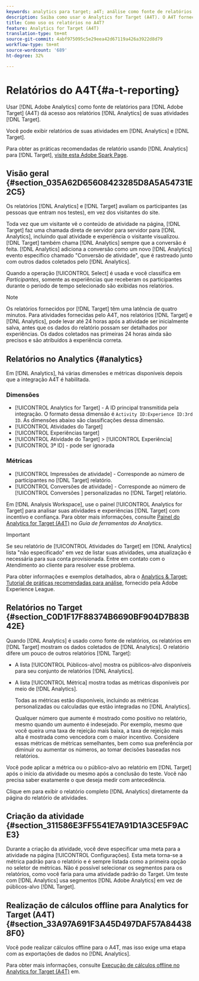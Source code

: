 ```yaml
---
keywords: analytics para target; a4T; análise como fonte de relatórios
description: Saiba como usar o Analytics for Target (A4T). O A4T fornece acesso aos relatórios do Analytics para atividades do Target que usam métricas do Analytics e segmentos de público-alvo.
title: Como uso os relatórios no A4T?
feature: Analytics for Target (A4T)
translation-type: tm+mt
source-git-commit: 4abf975095c5e29eea42d67119a426a3922d8d79
workflow-type: tm+mt
source-wordcount: '689'
ht-degree: 32%

---
```



# Relatórios do A4T{#a-t-reporting}

Usar [!DNL Adobe Analytics] como fonte de relatórios para [!DNL Adobe Target] (A4T) dá acesso aos relatórios [!DNL Analytics] de suas atividades [!DNL Target].

Você pode exibir relatórios de suas atividades em [!DNL Analytics] e [!DNL Target].

Para obter as práticas recomendadas de relatório usando [!DNL Analytics] para [!DNL Target], [visite esta Adobe Spark Page](https://spark.adobe.com/page/Lo3Spm4oBOvwF/).

## Visão geral {#section_035A62D65608423285D8A5A54731E2C5}

Os relatórios [!DNL Analytics] e [!DNL Target] avaliam os participantes (as pessoas que entram nos testes), em vez dos visitantes do site.

Toda vez que um visitante vê o conteúdo de atividade na página, [!DNL Target] faz uma chamada direta de servidor para servidor para [!DNL Analytics], incluindo qual atividade e experiência o visitante visualizou. [!DNL Target] também chama  [!DNL Analytics] sempre que a conversão é feita. [!DNL Analytics] adiciona a conversão como um novo  [!DNL Analytics] evento específico chamado &quot;Conversão de atividade&quot;, que é rastreado junto com outros dados coletados pelo  [!DNL Analytics].

Quando a operação [!UICONTROL Select] é usada e você classifica em *Participantes*, somente as experiências que receberam os participantes durante o período de tempo selecionado são exibidas nos relatórios.

>[!NOTE]
>
>Os relatórios fornecidos por [!DNL Target] têm uma latência de quatro minutos. Para atividades fornecidas pelo A4T, nos relatórios [!DNL Target] e [!DNL Analytics], pode levar até 24 horas após a atividade ser inicialmente salva, antes que os dados do relatório possam ser detalhados por experiências. Os dados coletados nas primeiras 24 horas ainda são precisos e são atribuídos à experiência correta.

## Relatórios no Analytics   {#analytics}

Em [!DNL Analytics], há várias dimensões e métricas disponíveis depois que a integração A4T é habilitada.

### Dimensões

* [!UICONTROL Analytics for Target]  - A ID principal transmitida pela integração. O formato dessa dimensão é `Activity ID:Experience ID:3rd ID`. As dimensões abaixo são classificações dessa dimensão.
* [!UICONTROL Atividades do Target]
* [!UICONTROL Experiências target]
* [!UICONTROL Atividade do Target]  >  [!UICONTROL Experiência]
* [!UICONTROL 3ª ID]  - pode ser ignorada

### Métricas

* [!UICONTROL Impressões de atividade]  - Corresponde ao número de   participantes no  [!DNL Target] relatório.
* [!UICONTROL Conversões de atividade]  - Corresponde ao número de  [!UICONTROL Conversões ] personalizadas no  [!DNL Target] relatório.

Em [!DNL Analysis Workspace], use o painel [!UICONTROL Analytics for Target] para analisar suas atividades e experiências [!DNL Target] com incentivo e confiança. Para obter mais informações, consulte [Painel do Analytics for Target (A4T)](https://experienceleague.adobe.com/docs/analytics/analyze/analysis-workspace/panels/a4t-panel.html) no *Guia de ferramentas do Analytics*.

>[!IMPORTANT]
>
>Se seu relatório de [!UICONTROL Atividades do Target] em [!DNL Analytics] lista &quot;não especificado&quot; em vez de listar suas atividades, uma atualização é necessária para sua conta provisionada. Entre em contato com o Atendimento ao cliente para resolver esse problema.

Para obter informações e exemplos detalhados, abra o [Analytics &amp; Target: Tutorial de práticas recomendadas para análise](https://spark.adobe.com/page/Lo3Spm4oBOvwF/), fornecido pela Adobe Experience League.

## Relatórios no Target   {#section_C0D1F17F88374B6690BF904D7B83B42E}

Quando [!DNL Analytics] é usado como fonte de relatórios, os relatórios em [!DNL Target] mostram os dados coletados de [!DNL Analytics]. O relatório difere um pouco de outros relatórios [!DNL Target]:

* A lista [!UICONTROL Públicos-alvo] mostra os públicos-alvo disponíveis para seu conjunto de relatórios [!DNL Analytics].
* A lista [!UICONTROL Métrica] mostra todas as métricas disponíveis por meio de [!DNL Analytics].

   Todas as métricas estão disponíveis, incluindo as métricas personalizadas ou calculadas que estão integradas no [!DNL Analytics].

   Qualquer número que aumente é mostrado como positivo no relatório, mesmo quando um aumento é indesejado. Por exemplo, mesmo que você queira uma taxa de rejeição mais baixa, a taxa de rejeição mais alta é mostrada como vencedora com o maior incentivo. Considere essas métricas de métricas semelhantes, bem como sua preferência por diminuir ou aumentar os números, ao tomar decisões baseadas nos relatórios.

Você pode aplicar a métrica ou o público-alvo ao relatório em [!DNL Target] após o início da atividade ou mesmo após a conclusão do teste. Você não precisa saber exatamente o que deseja medir com antecedência.

Clique em para exibir o relatório completo [!DNL Analytics] diretamente da página do relatório de atividades.

## Criação da atividade {#section_311586E3FF5541E7A91D1A3CE5F9ACE3}

Durante a criação da atividade, você deve especificar uma meta para a atividade na página [!UICONTROL Configurações]. Esta meta torna-se a métrica padrão para o relatório e é sempre listada como a primeira opção no seletor de métricas. Não é possível selecionar os segmentos para os relatórios, como você faria para uma atividade padrão do Target. Um teste com [!DNL Analytics] usa segmentos [!DNL Adobe Analytics] em vez de públicos-alvo [!DNL Target].

## Realização de cálculos offline para Analytics for Target (A4T) {#section_33A97A691F3A45D497DAF57A844388F0}

Você pode realizar cálculos offline para o A4T, mas isso exige uma etapa com as exportações de dados no [!DNL Analytics].

Para obter mais informações, consulte [Execução de cálculos offline no Analytics for Target (A4T)](/help/c-reports/conversion-rate.md#concept_0D0002A1EBDF420E9C50E2A46F36629B) em.
